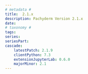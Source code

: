 ```yaml
---
# metadata # 
title:  2.1.x
description: Pachyderm Version 2.1.x 
date: 
# taxonomy #
tags:
series:
seriesPart:
cascade:
    latestPatch: 2.1.9
    clientPython: 7.3
    extensionJupyterLab: 0.6.0
    majorMinor: 2.1
---
```


